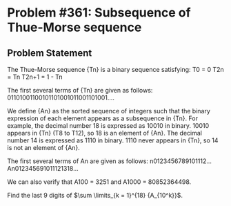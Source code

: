 # Problem #361: Subsequence of Thue-Morse sequence 

## Problem Statement 

The Thue-Morse sequence {Tn} is a binary sequence satisfying:
T0 = 0
T2n = Tn
T2n+1 = 1 - Tn

The first several terms of {Tn} are given as follows:
01101001100101101001011001101001....


We define {An} as the sorted sequence of integers such that the binary expression of each element appears as a subsequence in {Tn}.
For example, the decimal number 18 is expressed as 10010 in binary. 10010 appears in {Tn} (T8 to T12), so 18 is an element of {An}.
The decimal number 14 is expressed as 1110 in binary. 1110 never appears in {Tn}, so 14 is not an element of {An}.


The first several terms of An are given as follows:
n0123456789101112…An012345691011121318…

We can also verify that A100 = 3251 and A1000 = 80852364498.


Find the last 9 digits of $\sum \limits_{k = 1}^{18} {A_{10^k}}$.

